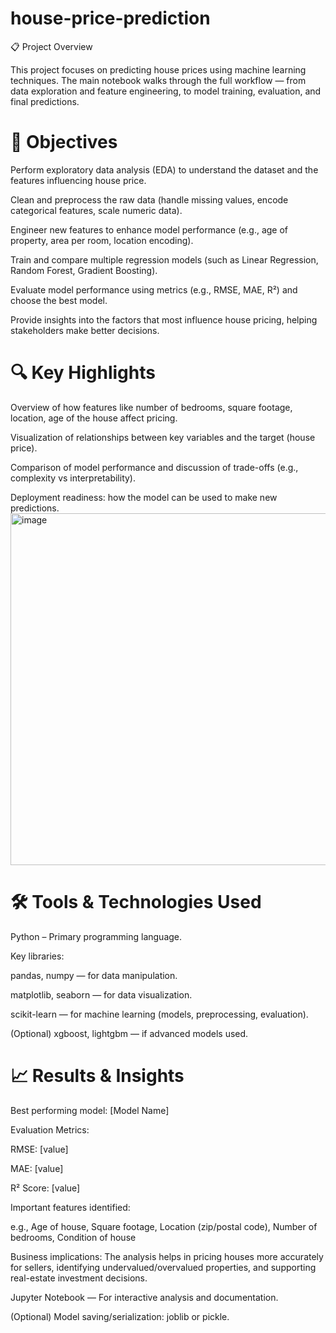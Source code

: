 # house-price-prediction
📋 Project Overview

This project focuses on predicting house prices using machine learning techniques. The main notebook walks through the full workflow — from data exploration and feature engineering, to model training, evaluation, and final predictions.

# 🎯 Objectives

Perform exploratory data analysis (EDA) to understand the dataset and the features influencing house price.

Clean and preprocess the raw data (handle missing values, encode categorical features, scale numeric data).

Engineer new features to enhance model performance (e.g., age of property, area per room, location encoding).

Train and compare multiple regression models (such as Linear Regression, Random Forest, Gradient Boosting).

Evaluate model performance using metrics (e.g., RMSE, MAE, R²) and choose the best model.

Provide insights into the factors that most influence house pricing, helping stakeholders make better decisions.

# 🔍 Key Highlights

Overview of how features like number of bedrooms, square footage, location, age of the house affect pricing.

Visualization of relationships between key variables and the target (house price).

Comparison of model performance and discussion of trade-offs (e.g., complexity vs interpretability).

Deployment readiness: how the model can be used to make new predictions.
<img width="801" height="563" alt="image" src="https://github.com/user-attachments/assets/c4af1527-d6d4-4834-944b-1a5cfe244bd3" />


# 🛠 Tools & Technologies Used

Python – Primary programming language.

Key libraries:

pandas, numpy — for data manipulation.

matplotlib, seaborn — for data visualization.

scikit-learn — for machine learning (models, preprocessing, evaluation).

(Optional) xgboost, lightgbm — if advanced models used.
# 📈 Results & Insights

Best performing model: [Model Name]

Evaluation Metrics:

RMSE: [value]

MAE: [value]

R² Score: [value]

Important features identified:

e.g., Age of house, Square footage, Location (zip/postal code), Number of bedrooms, Condition of house

Business implications: The analysis helps in pricing houses more accurately for sellers, identifying undervalued/overvalued properties, and supporting real-estate investment decisions.

Jupyter Notebook — For interactive analysis and documentation.

(Optional) Model saving/serialization: joblib or pickle.

